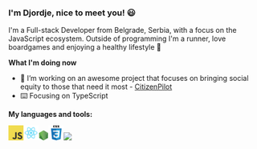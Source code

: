 ### I'm Djordje, nice to meet you!  :smiley: 

I'm a Full-stack Developer from Belgrade, Serbia, with a focus on the JavaScript ecosystem. Outside of programming I'm a runner, love boardgames and enjoying a healthy lifestyle :seedling:

**What I'm doing now** 

* 🔭 I’m working on an awesome project that focuses on bringing social equity to those that need it most - [CitizenPilot](https://github.com/hmar13/Citizen-Pilot)
* :keyboard: Focusing on TypeScript

**My languages and tools:**

<img height="30" src="https://raw.githubusercontent.com/github/explore/80688e429a7d4ef2fca1e82350fe8e3517d3494d/topics/javascript/javascript.png"><img height="30" src="https://raw.githubusercontent.com/github/explore/80688e429a7d4ef2fca1e82350fe8e3517d3494d/topics/react/react.png"><img height="20" src="https://raw.githubusercontent.com/github/explore/80688e429a7d4ef2fca1e82350fe8e3517d3494d/topics/nodejs/nodejs.png"><img height="30" src="https://raw.githubusercontent.com/github/explore/80688e429a7d4ef2fca1e82350fe8e3517d3494d/topics/css/css.png"><img height="30"  src="https://banner2.cleanpng.com/20180702/bgt/kisspng-mongodb-database-nosql-postgresql-mongo-5b39f9e3445fa6.5652746415305261792801.jpg">

